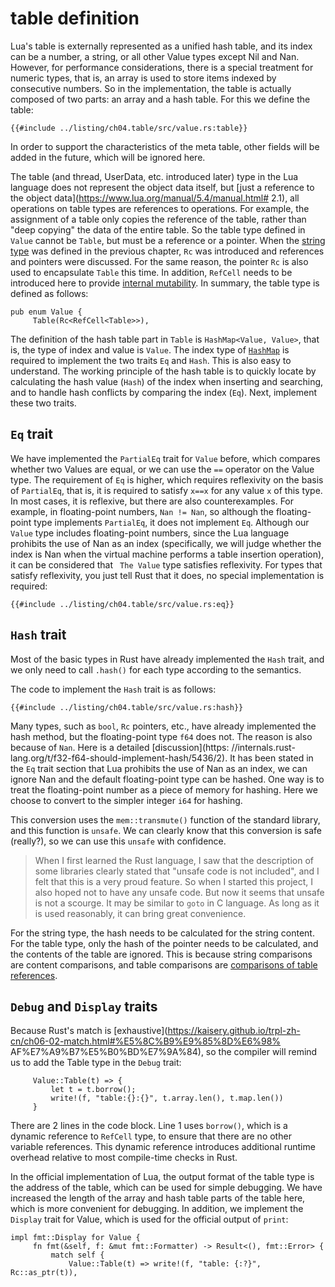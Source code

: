 # table definition

Lua's table is externally represented as a unified hash table, and its index can be a number, a string, or all other Value types except Nil and Nan. However, for performance considerations, there is a special treatment for numeric types, that is, an array is used to store items indexed by consecutive numbers. So in the implementation, the table is actually composed of two parts: an array and a hash table. For this we define the table:

```rust, ignore
{{#include ../listing/ch04.table/src/value.rs:table}}
```

In order to support the characteristics of the meta table, other fields will be added in the future, which will be ignored here.

The table (and thread, UserData, etc. introduced later) type in the Lua language does not represent the object data itself, but [just a reference to the object data](https://www.lua.org/manual/5.4/manual.html# 2.1), all operations on table types are references to operations. For example, the assignment of a table only copies the reference of the table, rather than "deep copying" the data of the entire table. So the table type defined in `Value` cannot be `Table`, but must be a reference or a pointer. When the [string type](./ch03-01.string_type.md) was defined in the previous chapter, `Rc` was introduced and references and pointers were discussed. For the same reason, the pointer `Rc` is also used to encapsulate `Table` this time. In addition, `RefCell` needs to be introduced here to provide [internal mutability](https://kaisery.github.io/trpl-zh-cn/ch15-05-interior-mutability.html). In summary, the table type is defined as follows:

```rust, ignore
pub enum Value {
     Table(Rc<RefCell<Table>>),
```

The definition of the hash table part in `Table` is `HashMap<Value, Value>`, that is, the type of index and value is `Value`. The index type of [`HashMap`](https://doc.rust-lang.org/std/collections/struct.HashMap.html) is required to implement the two traits `Eq` and `Hash`. This is also easy to understand. The working principle of the hash table is to quickly locate by calculating the hash value (`Hash`) of the index when inserting and searching, and to handle hash conflicts by comparing the index (`Eq`). Next, implement these two traits.

## `Eq` trait

We have implemented the `PartialEq` trait for `Value` before, which compares whether two Values are equal, or we can use the `==` operator on the Value type. The requirement of `Eq` is higher, which requires reflexivity on the basis of `PartialEq`, that is, it is required to satisfy `x==x` for any value `x` of this type. In most cases, it is reflexive, but there are also counterexamples. For example, in floating-point numbers, `Nan != Nan`, so although the floating-point type implements `PartialEq`, it does not implement `Eq`. Although our `Value` type includes floating-point numbers, since the Lua language prohibits the use of Nan as an index (specifically, we will judge whether the index is Nan when the virtual machine performs a table insertion operation), it can be considered that ` The Value` type satisfies reflexivity. For types that satisfy reflexivity, you just tell Rust that it does, no special implementation is required:

```rust, ignore
{{#include ../listing/ch04.table/src/value.rs:eq}}
```

## `Hash` trait

Most of the basic types in Rust have already implemented the `Hash` trait, and we only need to call `.hash()` for each type according to the semantics.

The code to implement the `Hash` trait is as follows:

```rust, ignore
{{#include ../listing/ch04.table/src/value.rs:hash}}
```

Many types, such as `bool`, `Rc` pointers, etc., have already implemented the hash method, but the floating-point type `f64` does not. The reason is also because of `Nan`. Here is a detailed [discussion](https: //internals.rust-lang.org/t/f32-f64-should-implement-hash/5436/2). It has been stated in the `Eq` trait section that Lua prohibits the use of Nan as an index, we can ignore Nan and the default floating-point type can be hashed. One way is to treat the floating-point number as a piece of memory for hashing. Here we choose to convert to the simpler integer `i64` for hashing.

This conversion uses the `mem::transmute()` function of the standard library, and this function is `unsafe`. We can clearly know that this conversion is safe (really?), so we can use this `unsafe` with confidence.

> When I first learned the Rust language, I saw that the description of some libraries clearly stated that "unsafe code is not included", and I felt that this is a very proud feature. So when I started this project, I also hoped not to have any unsafe code. But now it seems that unsafe is not a scourge. It may be similar to `goto` in C language. As long as it is used reasonably, it can bring great convenience.

For the string type, the hash needs to be calculated for the string content. For the table type, only the hash of the pointer needs to be calculated, and the contents of the table are ignored. This is because string comparisons are content comparisons, and table comparisons are [comparisons of table references](https://www.lua.org/manual/5.4/manual.html#3.4.4).

## `Debug` and `Display` traits

Because Rust's match is [exhaustive](https://kaisery.github.io/trpl-zh-cn/ch06-02-match.html#%E5%8C%B9%E9%85%8D%E6%98% AF%E7%A9%B7%E5%B0%BD%E7%9A%84), so the compiler will remind us to add the Table type in the `Debug` trait:

```rust, ignore
     Value::Table(t) => {
         let t = t.borrow();
         write!(f, "table:{}:{}", t.array.len(), t.map.len())
     }
```

There are 2 lines in the code block. Line 1 uses `borrow()`, which is a dynamic reference to `RefCell` type, to ensure that there are no other variable references. This dynamic reference introduces additional runtime overhead relative to most compile-time checks in Rust.

In the official implementation of Lua, the output format of the table type is the address of the table, which can be used for simple debugging. We have increased the length of the array and hash table parts of the table here, which is more convenient for debugging. In addition, we implement the `Display` trait for Value, which is used for the official output of `print`:

```rust, ignore
impl fmt::Display for Value {
     fn fmt(&self, f: &mut fmt::Formatter) -> Result<(), fmt::Error> {
         match self {
             Value::Table(t) => write!(f, "table: {:?}", Rc::as_ptr(t)),
```